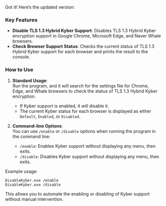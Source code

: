 Got it! Here’s the updated version:

### Key Features
- **Disable TLS 1.3 Hybrid Kyber Support**: Disables TLS 1.3 Hybrid Kyber encryption support in Google Chrome, Microsoft Edge, and Naver Whale browsers.
- **Check Browser Support Status**: Checks the current status of TLS 1.3 Hybrid Kyber support for each browser and prints the result to the console.

### How to Use
1. **Standard Usage**:  
   Run the program, and it will search for the settings file for Chrome, Edge, and Whale browsers to check the status of TLS 1.3 Hybrid Kyber encryption.
   - If Kyber support is enabled, it will disable it.
   - The current Kyber status for each browser is displayed as either `Default`, `Enabled`, or `Disabled`.

2. **Command-line Options**:  
   You can use `/enable` or `/disable` options when running the program in the command line:
   - `/enable`: Enables Kyber support without displaying any menu, then exits.
   - `/disable`: Disables Kyber support without displaying any menu, then exits.

Example usage:
```shell
DisableKyber.exe /enable
DisableKyber.exe /disable
```

This allows you to automate the enabling or disabling of Kyber support without manual intervention.
